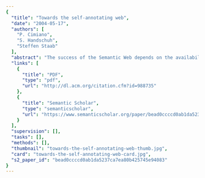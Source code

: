```yaml
---
{
  "title": "Towards the self-annotating web",
  "date": "2004-05-17",
  "authors": [
    "P. Cimiano",
    "S. Handschuh",
    "Steffen Staab"
  ],
  "abstract": "The success of the Semantic Web depends on the availability of ontologies as well as on the proliferation of web pages annotated with metadata conforming to these ontologies. Thus, a crucial question is where to acquire these metadata from. In this paper wepropose PANKOW (Pattern-based Annotation through Knowledge on theWeb), a method which employs an unsupervised, pattern-based approach to categorize instances with regard to an ontology. The approach is evaluated against the manual annotations of two human subjects. The approach is implemented in OntoMat, an annotation tool for the Semantic Web and shows very promising results.",
  "links": [
    {
      "title": "PDF",
      "type": "pdf",
      "url": "http://dl.acm.org/citation.cfm?id=988735"
    },
    {
      "title": "Semantic Scholar",
      "type": "semanticscholar",
      "url": "https://www.semanticscholar.org/paper/bead0ccccd0ab1da5237ca7ea80b425745e94083"
    }
  ],
  "supervision": [],
  "tasks": [],
  "methods": [],
  "thumbnail": "towards-the-self-annotating-web-thumb.jpg",
  "card": "towards-the-self-annotating-web-card.jpg",
  "s2_paper_id": "bead0ccccd0ab1da5237ca7ea80b425745e94083"
}
---
```


